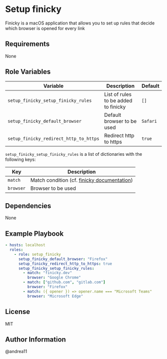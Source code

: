 # Setup finicky

Finicky is a macOS application that allows you to set up rules that decide which browser is opened for every link

## Requirements

None

## Role Variables

| Variable                               | Description                          | Default  |
| -------------------------------------- | ------------------------------------ | -------- |
| `setup_finicky_setup_finicky_rules`    | List of rules to be added to finicky | `[]`     |
| `setup_finicky_default_browser`        | Default browser to be used           | `Safari` |
| `setup_finicky_redirect_http_to_https` | Redirect http to https               | `true`   |

`setup_finicky_setup_finicky_rules` is a list of dictionaries with the following keys:

| Key       | Description                                                                                                        |
| --------- | ------------------------------------------------------------------------------------------------------------------ |
| `match`   | Match condition (cf. [finicky documentation](https://github.com/johnste/finicky/wiki/Configuration#matching-urls)) |
| `browser` | Browser to be used                                                                                                 |

## Dependencies

None

## Example Playbook

```yaml
- hosts: localhost
  roles:
    - role: setup_finicky
      setup_finicky_default_browser: "Firefox"
      setup_finicky_redirect_http_to_https: true
      setup_finicky_setup_finicky_rules:
        - match: "finicky.dev"
          browser: "Google Chrome"
        - match: ["github.com", "gitlab.com"]
          browser: "Firefox"
        - match: ({ opener }) => opener.name === "Microsoft Teams"
          browser: "Microsoft Edge"
```

## License

MIT

## Author Information

@andrea11
